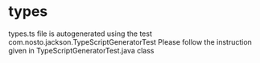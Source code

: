 # types
types.ts file is autogenerated using the test com.nosto.jackson.TypeScriptGeneratorTest
Please follow the instruction given in TypeScriptGeneratorTest.java class
